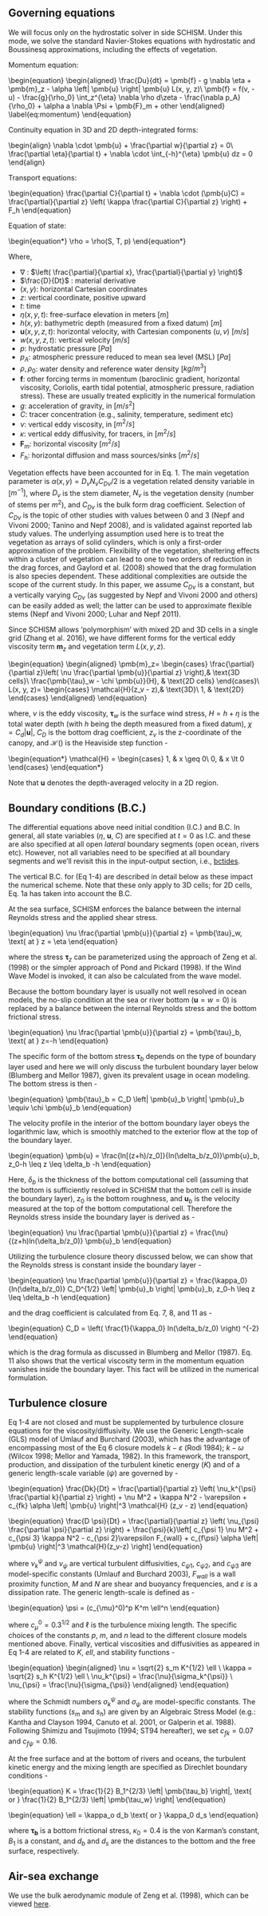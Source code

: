 ## Governing equations
We will focus only on the hydrostatic solver in side SCHISM. Under this mode, we solve the standard Navier-Stokes equations with hydrostatic and Boussinesq approximations, including the effects of vegetation.

Momentum equation: 

\begin{equation}
\begin{aligned}
\frac{Du}{dt} = \pmb{f} - g \nabla \eta + \pmb{m}_z - \alpha \left| \pmb{u} \right| \pmb{u} L(x, y, z)\\
\pmb{f} = f(v, -u) - \frac{g}{\rho_0} \int_z^{\eta} \nabla \rho d\zeta - \frac{\nabla p_A}{\rho_0} + \alpha a \nabla \Psi + \pmb{F}_m + other
\end{aligned}
\label{eq:momentum}
\end{equation}

Continuity equation in 3D and 2D depth-integrated forms:

\begin{align}
\nabla \cdot \pmb{u} + \frac{\partial w}{\partial z} = 0\\
\frac{\partial \eta}{\partial t} + \nabla \cdot \int_{-h}^{\eta} \pmb{u} dz = 0
\end{align}

Transport equations:

\begin{equation}
\frac{\partial C}{\partial t} + \nabla \cdot (\pmb{u}C) = \frac{\partial}{\partial z} \left( \kappa \frac{\partial C}{\partial z} \right) + F_h 
\end{equation}

Equation of state:

\begin{equation*}
\rho = \rho(S, T, p)
\end{equation*}

Where, 

- $\nabla$ : $\left( \frac{\partial}{\partial x}, \frac{\partial}{\partial y} \right)$
- $\frac{D}{Dt}$ : material derivative
- $(x, y)$: horizontal Cartesian coordinates
- $z$: vertical coordinate, positive upward
- $t$: time
- $\eta(x, y, t)$: free-surface elevation in meters [$m$]
- $h(x, y)$: bathymetric depth (measured from a fixed datum) [$m$]
- $\pmb{u}(x, y, z, t)$: horizontal velocity, with Cartesian components $(u, v)$ [$m/s$]
- $w(x, y, z, t)$: vertical velocity [$m/s$]
- $p$: hydrostatic pressure [$Pa$]
- $p_A$: atmospheric pressure reduced to mean sea level (MSL) [$Pa$]
- $\rho, \rho_0$: water density and reference water density [$kg/m^3$]
- $\pmb{f}$: other forcing terms in momentum (baroclinic gradient, horizontal viscosity, Coriolis, earth tidal potential, atmospheric pressure, radiation stress). These are usually treated explicitly in the numerical formulation
- $g$: acceleration of gravity, in [$m/s^2$]
- $C$: tracer concentration (e.g., salinity, temperature, sediment etc)
- $\nu$: vertical eddy viscosity, in [$m^2/s$]
- $\kappa$: vertical eddy diffusivity, for tracers, in [$m^2/s$]
- $\pmb{F}_m$: horizontal viscosity [$m^2/s$]
- $F_h$: horizontal diffusion and mass sources/sinks [$m^2/s$]

Vegetation effects have been accounted for in Eq. 1. The main vegetation parameter is $\alpha(x, y) = D_v N_v C_{Dv}/2$ is a vegetation related density variable in [$m^{-1}]$, where $D_v$ is the stem diameter, $N_v$ is the vegetation density (number of stems per $m^2$), and $C_{Dv}$ is the bulk form drag coefficient. Selection of $C_{Dv}$ is the topic of other studies with values between 0 and 3 (Nepf and Vivoni 2000; Tanino and Nepf 2008), and is validated against reported lab study values. The underlying assumption used here is to treat the vegetation as arrays of solid cylinders, which is only a first-order approximation of the problem. Flexibility of the vegetation, sheltering effects within a cluster of vegetation can lead to one to two orders of reduction in the drag forces, and Gaylord et al. (2008) showed that the drag formulation is also species dependent. These additional complexities are outside the scope of the current study. In this paper, we assume $C_{Dv}$ is a constant, but a vertically varying $C_{Dv}$ (as suggested by Nepf and Vivoni 2000 and others) can be easily added as well; the latter can be used to approximate flexible stems (Nepf and Vivoni 2000; Luhar and Nepf 2011).

Since SCHISM allows ‘polymorphism’ with mixed 2D and 3D cells in a single grid (Zhang et al. 2016), we have different forms for the vertical eddy viscosity term $\pmb{m}_z$ and vegetation term $L(x, y, z)$. 

\begin{equation}
\begin{aligned}
    \pmb{m}_z= 
\begin{cases}
    \frac{\partial}{\partial z}\left( \nu \frac{\partial \pmb{u}}{\partial z} \right),& \text{3D cells}\\
    \frac{\pmb{\tau}_w - \chi \pmb{u}}{H}, & \text{2D cells}
\end{cases}\\
    L(x, y, z)= 
\begin{cases}
    \mathcal{H}(z_v - z),& \text{3D}\\
    1,              & \text{2D}
\end{cases}
\end{aligned}
\end{equation}

where, $\nu$ is the eddy viscosity, $\pmb{\tau}_w$ is the surface wind stress, $H=h+\eta$ is the total water depth (with $h$ being the depth measured from a fixed datum), $\chi = C_d \left| \pmb{u} \right|$, $C_D$ is the bottom drag coefficient, $z_v$  is the z-coordinate of the canopy, and $\mathcal{H}()$ is the Heaviside step function - 

\begin{equation*}
\mathcal{H} = 
\begin{cases}
    1, & x \geq 0\\
    0, & x \lt 0
\end{cases}
\end{equation*}

Note that $\pmb{u}$ denotes the depth-averaged velocity in a 2D region.

## Boundary conditions (B.C.)
The differential equations above need initial condition (I.C.) and B.C. In general, all state variables ($\eta$, $\pmb{u}$, $C$) are specified at $t=0$ as I.C. and these are also specified at all open _lateral_ boundary segments (open ocean, rivers etc). However, not all variables need to be specified at all boundary segments and we’ll revisit this in the input-output section, i.e., [bctides](../input-output/bctides.md).

The vertical B.C. for (Eq 1-4) are described in detail below as these impact the numerical scheme. Note that these only apply to 3D cells; for 2D cells, Eq. 1a has taken into account the B.C.

At the sea surface, SCHISM enforces the balance between the internal Reynolds stress and the applied shear stress.

\begin{equation}
\nu \frac{\partial \pmb{u}}{\partial z} = \pmb{\tau}_w, \text{ at } z = \eta
\end{equation}

where the stress $\pmb{\tau}_z$ can be parameterized using the approach of Zeng et al. (1998) or the simpler approach of Pond and Pickard (1998). If the Wind Wave Model is invoked, it can also be calculated from the wave model.

Because the bottom boundary layer is usually not well resolved in ocean models, the no-slip condition at the sea or river bottom ($\pmb{u} = w = 0$) is replaced by a balance between the internal Reynolds stress and the bottom frictional stress. 

\begin{equation}
\nu \frac{\partial \pmb{u}}{\partial z} = \pmb{\tau}_b, \text{ at } z=-h
\end{equation}

The specific form of the bottom stress $\pmb{\tau}_b$ depends on the type of boundary layer used and here we will only discuss the turbulent boundary layer below (Blumberg and Mellor 1987), given its prevalent usage in ocean modeling. The bottom stress is then - 

\begin{equation}
\pmb{\tau}_b = C_D \left| \pmb{u}_b \right| \pmb{u}_b \equiv \chi \pmb{u}_b
\end{equation}

The velocity profile in the interior of the bottom boundary layer obeys the logarithmic law, which is smoothly matched to the exterior flow at the top of the boundary layer.

\begin{equation}
\pmb{u} = \frac{ln[(z+h)/z_0]}{ln(\delta_b/z_0)}\pmb{u}_b, z_0-h \leq z \leq \delta_b -h
\end{equation}

Here, $\delta_b$ is the thickness of the bottom computational cell (assuming that the bottom is sufficiently resolved in SCHISM that the bottom cell is inside the boundary layer), $z_0$ is the bottom roughness, and $\pmb{u}_b$ is the velocity measured at the top of the bottom computational cell. Therefore the Reynolds stress inside the boundary layer is derived as - 

\begin{equation}
\nu \frac{\partial \pmb{u}}{\partial z} = \frac{\nu}{(z+h)ln(\delta_b/z_0)}  \pmb{u}_b
\end{equation}

Utilizing the turbulence closure theory discussed below, we can show that the Reynolds stress is constant inside the boundary layer - 

\begin{equation}
\nu \frac{\partial \pmb{u}}{\partial z} = \frac{\kappa_0}{ln(\delta_b/z_0)} C_D^{1/2} \left| \pmb{u}_b \right| \pmb{u}_b, z_0-h \leq z \leq \delta_b -h
\end{equation}

and the drag coefficient is calculated from Eq. 7, 8, and 11 as - 

\begin{equation}
C_D = \left( \frac{1}{\kappa_0} ln(\delta_b/z_0) \right) ^{-2}
\end{equation}

which is the drag formula as discussed in Blumberg and Mellor (1987). Eq. 11 also shows that the vertical viscosity term in the momentum equation vanishes inside the boundary layer. This fact will be utilized in the numerical formulation.

## Turbulence closure
Eq 1-4 are not closed and must be supplemented by turbulence closure equations for the viscosity/diffusivity. We use the Generic Length-scale (GLS) model of Umlauf and Burchard (2003), which has the advantage of encompassing most of the Eq 6 closure models $k-\varepsilon$ (Rodi 1984); $k-\omega$ (Wilcox 1998; Mellor and Yamada, 1982). In this framework, the transport, production, and dissipation of the turbulent kinetic energy ($K$) and of a generic length-scale variable ($\psi$) are governed by - 

\begin{equation}
\frac{Dk}{Dt} = \frac{\partial}{\partial z} \left( \nu_k^{\psi} \frac{\partial k}{\partial z} \right) + \nu M^2 + \kappa N^2 - \varepsilon + c_{fk} \alpha \left| \pmb{u} \right|^3 \mathcal{H} (z_v - z)
\end{equation}

\begin{equation}
\frac{D \psi}{Dt} = \frac{\partial}{\partial z} \left( \nu_{\psi} \frac{\partial \psi}{\partial z} \right) + \frac{\psi}{k}\left[ c_{\psi 1} \nu M^2 + c_{\psi 3} \kappa N^2 - c_{\psi 2}\varepsilon F_{wall} + c_{f\psi} \alpha \left| \pmb{u} \right|^3 \mathcal{H}(z_v-z) \right]
\end{equation}

where $\nu_k^{\psi}$ and $\nu_{\psi}$ are vertical turbulent diffusivities, $c_{\psi 1}$, $c_{\psi 2}$, and $c_{\psi 3}$ are model-specific constants (Umlauf and Burchard 2003), $F_{wall}$ is a wall proximity function, $M$ and $N$ are shear and buoyancy frequencies, and $\varepsilon$ is a dissipation rate. The generic length-scale is defined as - 

\begin{equation}
\psi = (c_{\mu}^0)^p K^m \ell^n
\end{equation}

where $c_{\mu}^0 = 0.3^{1/2}$ and $\ell$ is the turbulence mixing length. The specific choices of the constants $p$, $m$, and $n$ lead to the different closure models mentioned above. Finally, vertical viscosities and diffusivities as appeared in Eq 1-4 are related to $K$, $ell$, and stability functions - 

\begin{equation}
\begin{aligned}
\nu = \sqrt{2} s_m K^{1/2} \ell \\
\kappa = \sqrt{2} s_h K^{1/2} \ell \\
\nu_k^{\psi} = \frac{\nu}{\sigma_k^{\psi}} \\
\nu_{\psi} = \frac{\nu}{\sigma_{\psi}}
\end{aligned}
\end{equation}

where the Schmidt numbers $\sigma_k^{\psi}$ and $\sigma_{\psi}$ are model-specific constants. The stability functions ($s_m$ and $s_h$) are given by an Algebraic Stress Model (e.g.: Kantha and Clayson 1994, Canuto et al. 2001, or Galperin et al. 1988). Following Shimizu and Tsujimoto (1994; ST94 hereafter), we set $c_{fk} = 0.07$ and $c_{f\psi} = 0.16$.

At the free surface and at the bottom of rivers and oceans, the turbulent kinetic energy and the mixing length are specified as Direchlet boundary conditions - 

\begin{equation}
K = \frac{1}{2} B_1^{2/3} \left| \pmb{\tau_b} \right|, \text{ or } \frac{1}{2} B_1^{2/3} \left| \pmb{\tau_w} \right| 
\end{equation}

\begin{equation}
\ell = \kappa_o d_b \text{ or } \kappa_0 d_s
\end{equation}

where $\pmb{\tau_b}$ is a bottom frictional stress, $\kappa_0 = 0.4$ is the von Karman’s constant, $B_1$ is a constant, and $d_b$ and $d_s$ are the distances to the bottom and the free surface, respectively.

## Air-sea exchange
We use the bulk aerodynamic module of Zeng et al. (1998), which can be viewed [here](http://ccrm.vims.edu/yinglong/SVN_large_files/Zeng_etal_JClimate_1998-BulkAerodynamic-Model.pdf).
